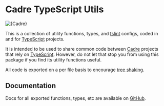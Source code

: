# Cadre TypeScript Utils

![{Cadre}](http://i.imgur.com/17wwI3f.png)

This is a collection of utility functions, types, and [tslint] configs,
coded in and for [TypeScript] projects.

It is intended to be used to share common code between [Cadre] projects that
rely on [TypeScript]. However, do not let that stop you from using this package
if you find its utility functions useful.

All code is exported on a per file basis to encourage [tree shaking].

## Documentation

Docs for all exported functions, types, etc are available on [GitHub][docs].

[Cadre]: https://github.com/siggame/Cadre
[TypeScript]: https://www.typescriptlang.org/
[tslint]: https://palantir.github.io/tslint/
[tree shaking]: https://webpack.js.org/guides/tree-shaking/
[docs]: http://siggame.github.io/Cadre-TS-Utils
